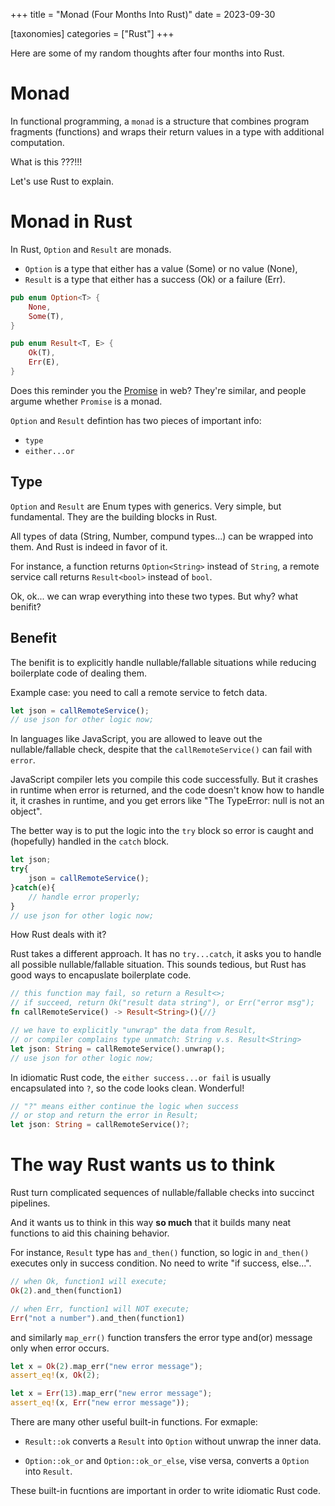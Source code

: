 +++
title = "Monad (Four Months Into Rust)"
date = 2023-09-30

[taxonomies]
categories = ["Rust"]
+++

Here are some of my random thoughts after four months into Rust.

# Monad 

In functional programming, a `monad` is a structure that combines program
fragments (functions) and wraps their return values in a type with additional
computation.

What is this ???!!!

Let's use Rust to explain.

# Monad in Rust

In Rust, `Option` and `Result` are monads. 

- `Option` is a type that either has a value (Some) or no value (None), 
- `Result` is a type that either has a success (Ok) or a failure (Err).

```Rust
pub enum Option<T> {
    None,
    Some(T),
}
```

```Rust
pub enum Result<T, E> {
    Ok(T),
    Err(E),
}
```

Does this reminder you the
[Promise](https://developer.mozilla.org/en-US/docs/Web/JavaScript/Reference/Global_Objects/Promise) in web?
They're similar, and people argume whether `Promise` is a monad.

`Option` and `Result` defintion has two pieces of important info: 

- `type` 
- `either...or`

## Type

`Option` and `Result` are Enum types with generics. Very simple, but fundamental.
They are the building blocks in Rust. 

All types of data (String, Number, compund types...) can be wrapped into them.
And Rust is indeed in favor of it.

For instance, a function returns `Option<String>` instead of `String`, 
a remote service call returns `Result<bool>` instead of `bool`.

Ok, ok... we can wrap everything into these two types. But why? what benifit?

## Benefit

The benifit is to explicitly handle nullable/fallable situations while reducing boilerplate code of dealing them.

Example case: you need to call a remote service to fetch data.

```javascript
let json = callRemoteService();
// use json for other logic now;
```

In languages like JavaScript, you are allowed to leave out the nullable/fallable check,
despite that the `callRemoteService()` can fail with `error`.

JavaScript compiler lets you compile this code successfully. 
But it crashes in runtime when error is returned, and the code doesn't know how
to handle it, it crashes in runtime, and you get errors like "The TypeError: null is not an object".

The better way is to put the logic into the `try` block so error is caught and
(hopefully) handled in the `catch` block.

```javascript
let json;
try{
    json = callRemoteService();
}catch(e){
    // handle error properly;
}
// use json for other logic now;
```

How Rust deals with it?

Rust takes a different approach. It has no `try...catch`, it asks you to handle all possible nullable/fallable situation.
This sounds tedious, but Rust has good ways to encapuslate boilerplate code.

```Rust
// this function may fail, so return a Result<>;
// if succeed, return Ok("result data string"), or Err("error msg");
fn callRemoteService() -> Result<String>(){//}

// we have to explicitly "unwrap" the data from Result, 
// or compiler complains type unmatch: String v.s. Result<String>
let json: String = callRemoteService().unwrap(); 
// use json for other logic now;
```

In idiomatic Rust code, the `either success...or fail` is usually encapsulated into
`?`, so the code looks clean. Wonderful!

```Rust
// "?" means either continue the logic when success 
// or stop and return the error in Result;
let json: String = callRemoteService()?; 
```

# The way Rust wants us to think

Rust turn complicated sequences of nullable/fallable checks into succinct pipelines.

And it wants us to think in this way **so much** that it builds many 
neat functions to aid this chaining behavior.

For instance, `Result` type has `and_then()` function, so logic in `and_then()`
executes only in success condition. No need to write "if success, else...".

```Rust
// when Ok, function1 will execute;
Ok(2).and_then(function1)

// when Err, function1 will NOT execute;
Err("not a number").and_then(function1)
```

and similarly `map_err()` function transfers the error type and(or) message only
when error occurs.

```Rust
let x = Ok(2).map_err("new error message");
assert_eq!(x, Ok(2);

let x = Err(13).map_err("new error message");
assert_eq!(x, Err("new error message"));
```

There are many other useful built-in functions. For exmaple: 

- `Result::ok` converts a `Result` into `Option` without unwrap the inner data. 

- `Option::ok_or` and `Option::ok_or_else`, vise versa, converts a `Option` into `Result`.

These built-in fucntions are important in order to write idiomatic Rust code.

